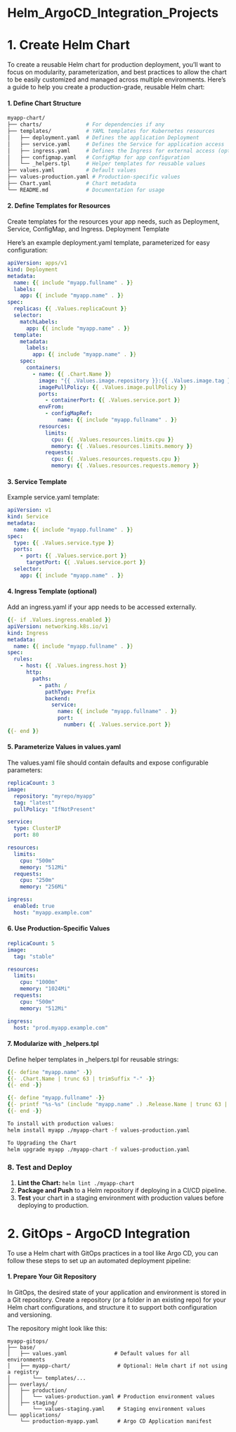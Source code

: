 # Helm_ArgoCD_Integration_Projects

# 1. Create Helm Chart 
To create a reusable Helm chart for production deployment, you’ll want to focus on modularity, parameterization, and best practices to allow the chart to be easily customized and managed across multiple environments. Here’s a guide to help you create a production-grade, reusable Helm chart:


#### 1. Define Chart Structure
```graphql
myapp-chart/
├── charts/              # For dependencies if any
├── templates/           # YAML templates for Kubernetes resources
│   ├── deployment.yaml  # Defines the application Deployment
│   ├── service.yaml     # Defines the Service for application access
│   ├── ingress.yaml     # Defines the Ingress for external access (optional)
│   ├── configmap.yaml   # ConfigMap for app configuration
│   └── _helpers.tpl     # Helper templates for reusable values
├── values.yaml          # Default values
├── values-production.yaml # Production-specific values
├── Chart.yaml           # Chart metadata
└── README.md            # Documentation for usage
```
####  2. Define Templates for Resources

Create templates for the resources your app needs, such as Deployment, Service, ConfigMap, and Ingress.
Deployment Template

Here’s an example deployment.yaml template, parameterized for easy configuration:
```yaml
apiVersion: apps/v1
kind: Deployment
metadata:
  name: {{ include "myapp.fullname" . }}
  labels:
    app: {{ include "myapp.name" . }}
spec:
  replicas: {{ .Values.replicaCount }}
  selector:
    matchLabels:
      app: {{ include "myapp.name" . }}
  template:
    metadata:
      labels:
        app: {{ include "myapp.name" . }}
    spec:
      containers:
        - name: {{ .Chart.Name }}
          image: "{{ .Values.image.repository }}:{{ .Values.image.tag }}"
          imagePullPolicy: {{ .Values.image.pullPolicy }}
          ports:
            - containerPort: {{ .Values.service.port }}
          envFrom:
            - configMapRef:
                name: {{ include "myapp.fullname" . }}
          resources:
            limits:
              cpu: {{ .Values.resources.limits.cpu }}
              memory: {{ .Values.resources.limits.memory }}
            requests:
              cpu: {{ .Values.resources.requests.cpu }}
              memory: {{ .Values.resources.requests.memory }}
```
#### 3. Service Template

Example service.yaml template:
```yaml
apiVersion: v1
kind: Service
metadata:
  name: {{ include "myapp.fullname" . }}
spec:
  type: {{ .Values.service.type }}
  ports:
    - port: {{ .Values.service.port }}
      targetPort: {{ .Values.service.port }}
  selector:
    app: {{ include "myapp.name" . }}
```
#### 4. Ingress Template (optional)

Add an ingress.yaml if your app needs to be accessed externally.

```yaml
{{- if .Values.ingress.enabled }}
apiVersion: networking.k8s.io/v1
kind: Ingress
metadata:
  name: {{ include "myapp.fullname" . }}
spec:
  rules:
    - host: {{ .Values.ingress.host }}
      http:
        paths:
          - path: /
            pathType: Prefix
            backend:
              service:
                name: {{ include "myapp.fullname" . }}
                port:
                  number: {{ .Values.service.port }}
{{- end }}
```

#### 5. Parameterize Values in values.yaml

The values.yaml file should contain defaults and expose configurable parameters:
```yaml
replicaCount: 3
image:
  repository: "myrepo/myapp"
  tag: "latest"
  pullPolicy: "IfNotPresent"

service:
  type: ClusterIP
  port: 80

resources:
  limits:
    cpu: "500m"
    memory: "512Mi"
  requests:
    cpu: "250m"
    memory: "256Mi"

ingress:
  enabled: true
  host: "myapp.example.com"
```
#### 6. Use Production-Specific Values
```yaml
replicaCount: 5
image:
  tag: "stable"

resources:
  limits:
    cpu: "1000m"
    memory: "1024Mi"
  requests:
    cpu: "500m"
    memory: "512Mi"

ingress:
  host: "prod.myapp.example.com"
```

#### 7. Modularize with _helpers.tpl
Define helper templates in _helpers.tpl for reusable strings:

```yaml
{{- define "myapp.name" -}}
{{- .Chart.Name | trunc 63 | trimSuffix "-" -}}
{{- end -}}

{{- define "myapp.fullname" -}}
{{- printf "%s-%s" (include "myapp.name" .) .Release.Name | trunc 63 | trimSuffix "-" -}}
{{- end -}}
```

```bash
To install with production values:
helm install myapp ./myapp-chart -f values-production.yaml

To Upgrading the Chart
helm upgrade myapp ./myapp-chart -f values-production.yaml
```

### 8. Test and Deploy
1. **Lint the Chart:** `helm lint ./myapp-chart`
2. **Package and Push** to a Helm repository if deploying in a CI/CD pipeline.
3. **Test** your chart in a staging environment with production values before deploying to production.


# 2. GitOps - ArgoCD Integration
To use a Helm chart with GitOps practices in a tool like Argo CD, you can follow these steps to set up an automated deployment pipeline:

#### 1. Prepare Your Git Repository

In GitOps, the desired state of your application and environment is stored in a Git repository. Create a repository (or a folder in an existing repo) for your Helm chart configurations, and structure it to support both configuration and versioning.

The repository might look like this:

```grahpqa
myapp-gitops/
├── base/
│   ├── values.yaml               # Default values for all environments
│   ├── myapp-chart/               # Optional: Helm chart if not using a registry
│       └── templates/...
├── overlays/
│   ├── production/
│   │   └── values-production.yaml # Production environment values
│   ├── staging/
│       └── values-staging.yaml    # Staging environment values
└── applications/
    └── production-myapp.yaml      # Argo CD Application manifest
```

